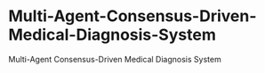 # Multi-Agent-Consensus-Driven-Medical-Diagnosis-System
Multi-Agent Consensus-Driven Medical Diagnosis System
